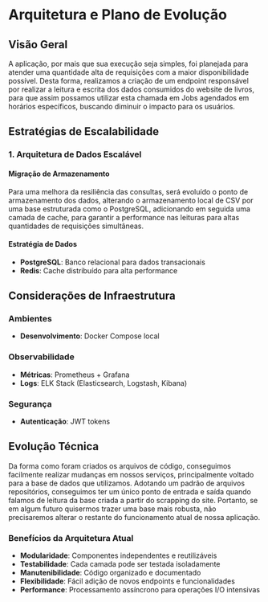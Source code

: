 # Arquitetura e Plano de Evolução

## Visão Geral

A aplicação, por mais que sua execução seja simples, foi planejada para atender uma quantidade alta de requisições com a maior disponibilidade possível. Desta forma, realizamos a criação de um endpoint responsável por realizar a leitura e escrita dos dados consumidos do website de livros, para que assim possamos utilizar esta chamada em Jobs agendados em horários específicos, buscando diminuir o impacto para os usuários.


## Estratégias de Escalabilidade

### 1. **Arquitetura de Dados Escalável**

#### Migração de Armazenamento

Para uma melhora da resiliência das consultas, será evoluído o ponto de armazenamento dos dados, alterando o armazenamento local de CSV por uma base estruturada como o PostgreSQL, adicionando em seguida uma camada de cache, para garantir a performance nas leituras para altas quantidades de requisições simultâneas. 


#### Estratégia de Dados
- **PostgreSQL**: Banco relacional para dados transacionais
- **Redis**: Cache distribuído para alta performance

## Considerações de Infraestrutura

### **Ambientes**
- **Desenvolvimento**: Docker Compose local

### **Observabilidade**
- **Métricas**: Prometheus + Grafana
- **Logs**: ELK Stack (Elasticsearch, Logstash, Kibana)

### **Segurança**
- **Autenticação**: JWT tokens

## Evolução Técnica

Da forma como foram criados os arquivos de código, conseguimos facilmente realizar mudanças em nossos serviços, principalmente voltado para a base de dados que utilizamos. Adotando um padrão de arquivos repositórios, conseguimos ter um único ponto de entrada e saída quando falamos de leitura da base criada a partir do scrapping do site. Portanto, se em algum futuro quisermos trazer uma base mais robusta, não precisaremos alterar o restante do funcionamento atual de nossa aplicação.

### Benefícios da Arquitetura Atual
- **Modularidade**: Componentes independentes e reutilizáveis
- **Testabilidade**: Cada camada pode ser testada isoladamente
- **Manutenibilidade**: Código organizado e documentado
- **Flexibilidade**: Fácil adição de novos endpoints e funcionalidades
- **Performance**: Processamento assíncrono para operações I/O intensivas
 
 